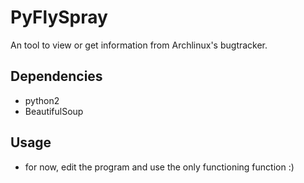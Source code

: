 # PyFlySpray
An tool to view or get information from Archlinux's bugtracker.

Dependencies
------------
* python2
* BeautifulSoup

Usage
-----
* for now, edit the program and use the only functioning function :)

